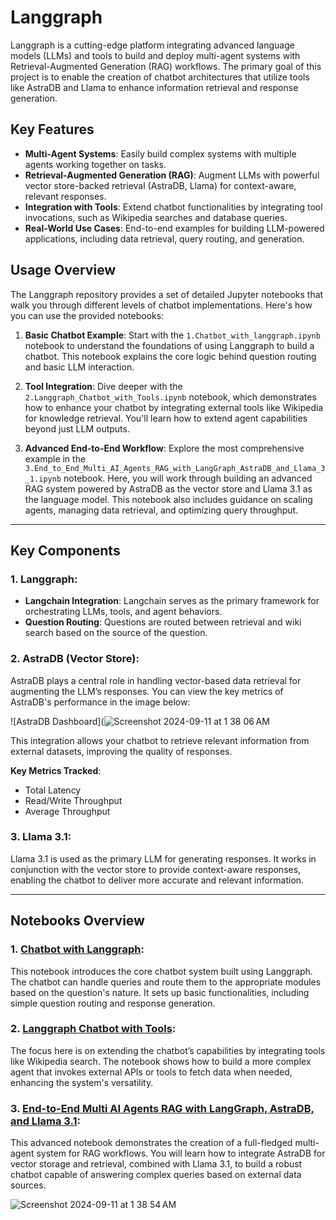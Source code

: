 # Langgraph

Langgraph is a cutting-edge platform integrating advanced language models (LLMs) and tools to build and deploy multi-agent systems with Retrieval-Augmented Generation (RAG) workflows. The primary goal of this project is to enable the creation of chatbot architectures that utilize tools like AstraDB and Llama to enhance information retrieval and response generation.

## Key Features
- **Multi-Agent Systems**: Easily build complex systems with multiple agents working together on tasks.
- **Retrieval-Augmented Generation (RAG)**: Augment LLMs with powerful vector store-backed retrieval (AstraDB, Llama) for context-aware, relevant responses.
- **Integration with Tools**: Extend chatbot functionalities by integrating tool invocations, such as Wikipedia searches and database queries.
- **Real-World Use Cases**: End-to-end examples for building LLM-powered applications, including data retrieval, query routing, and generation.

## Usage Overview

The Langgraph repository provides a set of detailed Jupyter notebooks that walk you through different levels of chatbot implementations. Here's how you can use the provided notebooks:

1. **Basic Chatbot Example**: Start with the `1.Chatbot_with_langgraph.ipynb` notebook to understand the foundations of using Langgraph to build a chatbot. This notebook explains the core logic behind question routing and basic LLM interaction.

2. **Tool Integration**: Dive deeper with the `2.Langgraph_Chatbot_with_Tools.ipynb` notebook, which demonstrates how to enhance your chatbot by integrating external tools like Wikipedia for knowledge retrieval. You'll learn how to extend agent capabilities beyond just LLM outputs.

3. **Advanced End-to-End Workflow**: Explore the most comprehensive example in the `3.End_to_End_Multi_AI_Agents_RAG_with_LangGraph_AstraDB_and_Llama_3_1.ipynb` notebook. Here, you will work through building an advanced RAG system powered by AstraDB as the vector store and Llama 3.1 as the language model. This notebook also includes guidance on scaling agents, managing data retrieval, and optimizing query throughput.

---

## Key Components

### 1. **Langgraph**:
   - **Langchain Integration**: Langchain serves as the primary framework for orchestrating LLMs, tools, and agent behaviors.
   - **Question Routing**: Questions are routed between retrieval and wiki search based on the source of the question.

### 2. **AstraDB (Vector Store)**:
   AstraDB plays a central role in handling vector-based data retrieval for augmenting the LLM’s responses. You can view the key metrics of AstraDB's performance in the image below:

   ![AstraDB Dashboard](![Screenshot 2024-09-11 at 1 38 06 AM](https://github.com/user-attachments/assets/c2343e74-ac49-407c-b7b9-271666dc851c)

   This integration allows your chatbot to retrieve relevant information from external datasets, improving the quality of responses.

   **Key Metrics Tracked**:
   - Total Latency
   - Read/Write Throughput
   - Average Throughput

### 3. **Llama 3.1**:
   Llama 3.1 is used as the primary LLM for generating responses. It works in conjunction with the vector store to provide context-aware responses, enabling the chatbot to deliver more accurate and relevant information.

---

## Notebooks Overview

### 1. **[Chatbot with Langgraph](https://github.com/cxx5208/Langgraph/blob/main/1.Chatbot_with_langgraph.ipynb)**:
   This notebook introduces the core chatbot system built using Langgraph. The chatbot can handle queries and route them to the appropriate modules based on the question's nature. It sets up basic functionalities, including simple question routing and response generation.

### 2. **[Langgraph Chatbot with Tools](https://github.com/cxx5208/Langgraph/blob/main/2.Langgraph_Chatbot_with_Tools.ipynb)**:
   The focus here is on extending the chatbot’s capabilities by integrating tools like Wikipedia search. The notebook shows how to build a more complex agent that invokes external APIs or tools to fetch data when needed, enhancing the system's versatility.
   

### 3. **[End-to-End Multi AI Agents RAG with LangGraph, AstraDB, and Llama 3.1](https://github.com/cxx5208/Langgraph/blob/main/3.End_to_End_Multi_AI_Agents_RAG_with_LangGraph_AstraDB_and_Llama_3_1.ipynb)**:
   This advanced notebook demonstrates the creation of a full-fledged multi-agent system for RAG workflows. You will learn how to integrate AstraDB for vector storage and retrieval, combined with Llama 3.1, to build a robust chatbot capable of answering complex queries based on external data sources.


![Screenshot 2024-09-11 at 1 38 54 AM](https://github.com/user-attachments/assets/3684e5e2-a49d-4929-835a-efa26da42ead)


